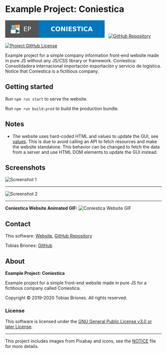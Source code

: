 # Example Project: Coniestica

[![EP](https://raw.githubusercontent.com/TobiasBriones/images/main/example-projects/example.programming.web.coniestica/ep-coniestica-badge.svg)](https://tobiasbriones.github.io/example-project/ep/coniestica)
&nbsp;
[![GitHub Repository](https://raw.githubusercontent.com/TobiasBriones/general-images/main/example-projects/badges/ep-gh-repo-badge.svg)](https://github.com/TobiasBriones/example.programming.web.coniestica)

[![Project GitHub License](https://img.shields.io/github/license/TobiasBriones/example.programming.web.coniestica.svg?style=flat-square)](https://github.com/TobiasBriones/example.programming.web.coniestica/blob/main/LICENSE)

Example project for a simple company information front-end website made in pure JS without any
JS/CSS library or framework. Coniestica: Consolidadora internacional importación exportación y
servicio de logística. Notice that Coniestica is a fictitious company.

## Getting started

Run ```npm run start``` to serve the website.

Run ```npm run build:prod``` to build the production bundle.

## Notes

- The website uses hard-coded HTML and values to update the GUI, see [values](./src/js/values). This
  is due to avoid calling an API to fetch resources and make the website standalone. This behavior
  can be changed to fetch the data from a server and use HTML DOM elements to update the GUI
  instead.

## Screenshots

![Screenshot 1](https://raw.githubusercontent.com/TobiasBriones/general-images/main/example-projects/example.programming.web.coniestica/screenshot-1.png)

---

![Screenshot 2](https://raw.githubusercontent.com/TobiasBriones/general-images/main/example-projects/example.programming.web.coniestica/screenshot-2.png)

---

**Coniestica Website Animated GIF:**
![Coniestica Website GIF](https://raw.githubusercontent.com/TobiasBriones/example.programming.web.coniestica/main/_project/img/coniestica-website.gif)

## Contact

This software: [Website](https://tobiasbriones.github.io/example.programming.web.coniestica), 
[GitHub Repository](https://github.com/TobiasBriones/example.programming.web.coniestica)

Tobias Briones: [GitHub](https://github.com/TobiasBriones)

## About

**Example Project: Coniestica**

Example project for a simple front-end website made in pure JS for a fictitious company called
Coniestica.

Copyright © 2019-2020 Tobias Briones. All rights reserved.

### License

This software is licensed under the [GNU General Public License v3.0 or later License](./LICENSE).

---

This project includes images from Pixabay and icons, see the [NOTICE](./NOTICE) file for more
details.
